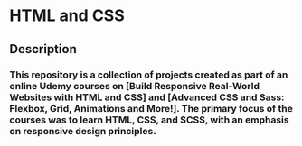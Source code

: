 # HTML and CSS
## Description
### This repository is a collection of projects created as part of an online Udemy courses on [Build Responsive Real-World Websites with HTML and CSS] and [Advanced CSS and Sass: Flexbox, Grid, Animations and More!]. The primary focus of the courses was to learn HTML, CSS, and SCSS, with an emphasis on responsive design principles.
